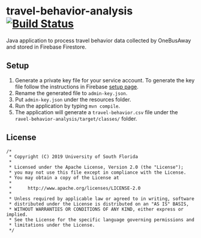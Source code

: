# travel-behavior-analysis [![Build Status](https://travis-ci.org/CUTR-at-USF/travel-behavior-analysis.svg?branch=master)](https://travis-ci.org/CUTR-at-USF/travel-behavior-analysis)
Java application to process travel behavior data collected by OneBusAway and stored in Firebase Firestore.

## Setup
1. Generate a private key file for your service account.
To generate the key file follow the instructions in Firebase [setup page](https://firebase.google.com/docs/admin/setup).
2. Rename the generated file to `admin-key.json`.
3. Put `admin-key.json` under the resources folder.
4. Run the application by typing `mvn compile`.
5. The application will generate a `travel-behavior.csv` file under the `ravel-behavior-analysis/target/classes/` folder.

## License

```
/*
 * Copyright (C) 2019 University of South Florida
 *
 * Licensed under the Apache License, Version 2.0 (the "License");
 * you may not use this file except in compliance with the License.
 * You may obtain a copy of the License at
 *
 *      http://www.apache.org/licenses/LICENSE-2.0
 *
 * Unless required by applicable law or agreed to in writing, software
 * distributed under the License is distributed on an "AS IS" BASIS,
 * WITHOUT WARRANTIES OR CONDITIONS OF ANY KIND, either express or implied.
 * See the License for the specific language governing permissions and
 * limitations under the License.
 */
 ```
